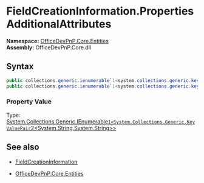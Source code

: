 # FieldCreationInformation.Properties AdditionalAttributes
**Namespace:** [OfficeDevPnP.Core.Entities](OfficeDevPnP.Core.Entities.md)  
**Assembly:** OfficeDevPnP.Core.dll  
## Syntax
```C#
public collections.generic.ienumerable`1<system.collections.generic.keyvaluepair`2<system.string,system.string>> AdditionalAttributes { get; }
public collections.generic.ienumerable`1<system.collections.generic.keyvaluepair`2<system.string,system.string>> AdditionalAttributes { set; }
```

### Property Value
Type: [System.Collections.Generic.IEnumerable`1<System.Collections.Generic.KeyValuePair`2<System.String,System.String>>](System.Collections.Generic.IEnumerable`1<System.Collections.Generic.KeyValuePair`2<System.String,System.String>>.md) 

## See also
- [FieldCreationInformation](FieldCreationInformation.md) 

- [OfficeDevPnP.Core.Entities](OfficeDevPnP.Core.Entities.md)
